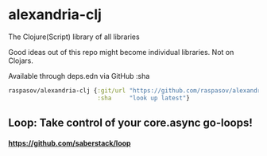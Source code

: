 # alexandria-clj
The Clojure(Script) library of all libraries

Good ideas out of this repo might become individual libraries. Not on Clojars.

Available through deps.edn via GitHub :sha

```clojure
raspasov/alexandria-clj {:git/url "https://github.com/raspasov/alexandria-clj" 
                         :sha     "look up latest"}
```

## Loop: Take control of your core.async go-loops!
#### https://github.com/saberstack/loop
